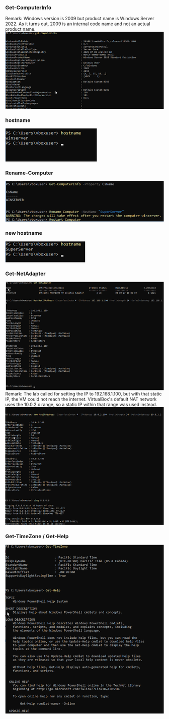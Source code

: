### Get-ComputerInfo 
Remark: Windows version is 2009 but product name is Windows Server 2022. As it turns out, 2009 is an internal code name and not an actual product name.
![Alt text](images/Get-ComputerInfo.png)
### hostname
![Alt text](images/hostname.png)
### Rename-Computer
![Alt text](images/Rename-Computer.png)
### new hostname
![Alt text](images/hostname2.png)
### Get-NetAdapter
![Alt text](images/New-NetIPAddress.png)
Remark: The lab called for setting the IP to 192.168.1.100, but with that static IP, the VM could not reach the internet. VirtualBox's default NAT network uses the 10.0.2.x range, so a static IP within that range was used instead.
![Alt text](images/New-NetIPAddress2.png)
### Get-TimeZone / Get-Help
![Alt text](images/Get-TimeZone.png)
